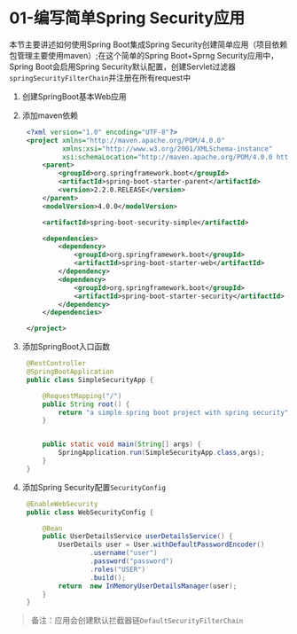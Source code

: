 # 01-编写简单Spring Security应用

本节主要讲述如何使用Spring Boot集成Spring Security创建简单应用（项目依赖包管理主要使用maven）;在这个简单的Spring Boot+Sprng Security应用中，Spring Boot会启用Spring Security默认配置，创建Servlet过滤器`	springSecurityFilterChain`并注册在所有request中

1. 创建SpringBoot基本Web应用
2. 添加maven依赖
   ```xml
    <?xml version="1.0" encoding="UTF-8"?>
	<project xmlns="http://maven.apache.org/POM/4.0.0"
	         xmlns:xsi="http://www.w3.org/2001/XMLSchema-instance"
	         xsi:schemaLocation="http://maven.apache.org/POM/4.0.0 http://maven.apache.org/xsd/maven-4.0.0.xsd">
	    <parent>
        	<groupId>org.springframework.boot</groupId>
        	<artifactId>spring-boot-starter-parent</artifactId>
        	<version>2.2.0.RELEASE</version>
        </parent>
	    <modelVersion>4.0.0</modelVersion>

	    <artifactId>spring-boot-security-simple</artifactId>

	    <dependencies>
	        <dependency>
	            <groupId>org.springframework.boot</groupId>
	            <artifactId>spring-boot-starter-web</artifactId>
	        </dependency>
	        <dependency>
	            <groupId>org.springframework.boot</groupId>
	            <artifactId>spring-boot-starter-security</artifactId>
	        </dependency>
	    </dependencies>

	</project>
   ```
3. 添加SpringBoot入口函数
   ```java
    @RestController
	@SpringBootApplication
	public class SimpleSecurityApp {

	    @RequestMapping("/")
	    public String root() {
	        return "a simple spring boot project with spring security";
	    }


	    public static void main(String[] args) {
	        SpringApplication.run(SimpleSecurityApp.class,args);
	    }
	}
   ```

4. 添加Spring Security配置`SecurityConfig`
   ```java
	@EnableWebSecurity
	public class WebSecurityConfig {

	    @Bean
	    public UserDetailsService userDetailsService() {
	        UserDetails user = User.withDefaultPasswordEncoder()
	                .username("user")
	                .password("password")
	                .roles("USER")
	                .build();
	        return  new InMemoryUserDetailsManager(user);
	    }
	}
   ```
>备注：应用会创建默认拦截器链`DefaultSecurityFilterChain`


